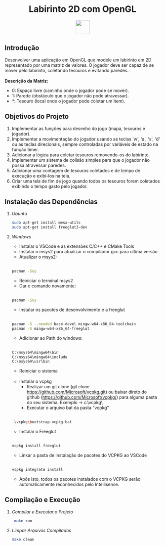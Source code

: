 <div align="center"  >
  <h1 align="center" >
    Labirinto 2D com OpenGL
    <br />
  </h1>
   <img src="https://skillicons.dev/icons?i=cpp" alt="">&nbsp;
   <img src="https://i.ytimg.com/vi/W3gAzLwfIP0/hq720.jpg?sqp=-oaymwEXCK4FEIIDSFryq4qpAwkIARUAAIhCGAE=&rs=AOn4CLD6WXnjAMyPiDxecgFfF0c6fNdkmw" height="45" alt="">&nbsp;
   <img src="https://skillicons.dev/icons?i=vscode" alt="">
</div>

## Introdução
Desenvolver uma aplicação em OpenGL que modele um labirinto em 2D representado por uma matriz de valores. O jogador deve ser capaz de se mover pelo labirinto, coletando tesouros e evitando paredes. <br><br>
<b>Descrição da Matriz:</b><br>
<ul>
  <li> 0: Espaço livre (caminho onde o jogador pode se mover).</li>
  <li> 1: Parede (obstáculo que o jogador não pode atravessar).</li>
  <li> *: Tesouro (local onde o jogador pode coletar um item).</li>
</ul>

## Objetivos do Projeto
<ol>
  <li>Implementar as funções para desenho do jogo (mapa, tesouros e jogador).</li>
  <li>Implementar a movimentação do jogador usando as teclas &#39;w&#39;, &#39;a&#39;, &#39;s&#39;, &#39;d&#39; ou as teclas direcionais, sempre controladas por variáveis de estado na função timer.</li>
  <li>Adicionar a lógica para coletar tesouros removendo-os do labirinto.</li>
  <li>Implementar um sistema de colisão simples para que o jogador não possa atravessar paredes.</li>
  <li>Adicionar uma contagem de tesouros coletados e de tempo de execução e exibi-los na tela.</li>
  <li>Criar uma tela de fim de jogo quando todos os tesouros forem coletados exibindo o tempo gasto pelo jogador.</li>
</ol>

## Instalação das Dependências
1. *Ubuntu*

    ```sh
    sudo apt-get install mesa-utils
    sudo apt-get install freeglut3-dev
    ```
2. *Windows*
    - Instalar o VSCode e as extensôes C/C++ e CMake Tools 
    - Instalar o msys2 para atualizar o compilador gcc para ultima versão
    - Atualizar o msys2: <br><br>
    ```sh
    pacman -Suy
    ```
    - Reiniciar o terminal msys2
    - Dar o comando novamente:<br><br>
    ```sh
    pacman -Suy
    ```
    - Instalar os pacotes de desenvolvimento e a freeglut <br><br>
    ```sh
    pacman -S --needed base-devel mingw-w64-x86_64-toolchain
    pacman -S mingw-w64-x86_64-freeglut
    ```
    - Adicionar ao Path do windows: <br><br>
     ```sh
    C:\msys64\mingw64\bin
    C:\msys64\mingw64\include
    C:\msys64\usr\bin
    ```
    - Reiniciar o sistema
      <br> <br>
    - Instalar o vcpkg
	  - Realizar um git clone (git clone https://github.com/Microsoft/vcpkg.git) ou baixar direto do github (https://github.com/Microsoft/vcpkg/) para alguma pasta do seu sistema. Exemplo -> c:\vcpkg\
	  - Executar o arquivo bat da pasta "vcpkg" <br><br>
     ```sh
    .\vcpkg\bootstrap-vcpkg.bat
    ```
	  - Instalar o Freeglut <br><br>
    ```sh
    vcpkg install freeglut
    ```
	  - Linkar a pasta de instalação de pacotes do VCPKG ao VSCode <br><br>
     ```sh
    vcpkg integrate install
    ```
	  - Após isto, todos os pacotes instalados com o VCPKG serão automaticamente reconhecidos pelo Intellisense.
  
## Compilação e Execução
1. *Compilar e Executar o Projeto*
   
   ```sh
    make run
    ```
2. *Limpar Arquivos Compilados* <br>
    ```sh
    make clean
    ```
     
